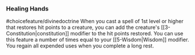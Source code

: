 ### Healing Hands
#choicefeature/divinedoctrine
When you cast a spell of 1st level or higher that restores hit points to a creature, you can add the creature's [[3-Constitution|constitution]] modifier to the hit points restored. You can use this feature a number of times equal to your [[5-Wisdom|Wisdom]] modifier. You regain all expended uses when you complete a long rest.